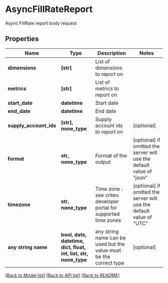 # AsyncFillRateReport

Async FillRate report body request

## Properties
Name | Type | Description | Notes
------------ | ------------- | ------------- | -------------
**dimensions** | **[str]** | List of dimensions to report on | 
**metrics** | **[str]** | List of metrics to report on | 
**start_date** | **datetime** | Start date | 
**end_date** | **datetime** | End date | 
**supply_account_ids** | **[str], none_type** | Supply account ids to report on | [optional] 
**format** | **str, none_type** | Format of the output | [optional]  if omitted the server will use the default value of "json"
**timezone** | **str, none_type** | Time zone : see criteo developer portal for supported time zones | [optional]  if omitted the server will use the default value of "UTC"
**any string name** | **bool, date, datetime, dict, float, int, list, str, none_type** | any string name can be used but the value must be the correct type | [optional]

[[Back to Model list]](../README.md#documentation-for-models) [[Back to API list]](../README.md#documentation-for-api-endpoints) [[Back to README]](../README.md)


